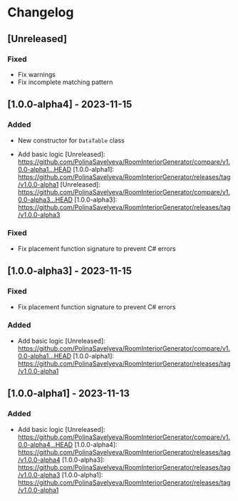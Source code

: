 # Changelog

## [Unreleased]

### Fixed
- Fix warnings
- Fix incomplete matching pattern

## [1.0.0-alpha4] - 2023-11-15

### Added
- New constructor for `DataTable` class

- Add basic logic
[Unreleased]: https://github.com/PolinaSavelyeva/RoomInteriorGenerator/compare/v1.0.0-alpha1...HEAD
[1.0.0-alpha1]: https://github.com/PolinaSavelyeva/RoomInteriorGenerator/releases/tag/v1.0.0-alpha1
[Unreleased]: https://github.com/PolinaSavelyeva/RoomInteriorGenerator/compare/v1.0.0-alpha3...HEAD
[1.0.0-alpha3]: https://github.com/PolinaSavelyeva/RoomInteriorGenerator/releases/tag/v1.0.0-alpha3

### Fixed
- Fix placement function signature to prevent C# errors

## [1.0.0-alpha3] - 2023-11-15

### Fixed
- Fix placement function signature to prevent C# errors

### Added
- Add basic logic
[Unreleased]: https://github.com/PolinaSavelyeva/RoomInteriorGenerator/compare/v1.0.0-alpha1...HEAD
[1.0.0-alpha1]: https://github.com/PolinaSavelyeva/RoomInteriorGenerator/releases/tag/v1.0.0-alpha1

## [1.0.0-alpha1] - 2023-11-13

### Added
- Add basic logic
[Unreleased]: https://github.com/PolinaSavelyeva/RoomInteriorGenerator/compare/v1.0.0-alpha4...HEAD
[1.0.0-alpha4]: https://github.com/PolinaSavelyeva/RoomInteriorGenerator/releases/tag/v1.0.0-alpha4
[1.0.0-alpha3]: https://github.com/PolinaSavelyeva/RoomInteriorGenerator/releases/tag/v1.0.0-alpha3
[1.0.0-alpha1]: https://github.com/PolinaSavelyeva/RoomInteriorGenerator/releases/tag/v1.0.0-alpha1
